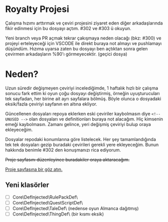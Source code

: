 # Royalty Projesi

Çalışma hızımı arttırmak ve çeviri projesini ziyaret eden diğer arkadaşlarında fikir edinmesi için bu dosyayı açtım. #302 ve #303 ü okuyun.

Yeni branch veya PR açmak tekrar çakışmaya neden olacağı (bkz: #300) ve projeyi erteleyeceği için VSCODE ile direkt buraya not almayı ve pushlamayı düşündüm. Hızıma uyarsa zaten bu dosyayı ben açtıktan sonra gelen çevirmen arkadaşların %90'ı görmeyecektir. (geçici dosya)

# Neden?

Uzun süredir değişmeyen çeviriyi incelediğimde, 1 haftalık hızlı bir çalışma sonucu fark ettim ki oyun çoğu dosyayı değiştirmiş, örneğin uyuşturucuları tek sayfadan, her birine ait ayrı sayfalara bölmüş. Böyle olunca o dosyadaki eksik/fazla çeviriyi sayfanın en altına ekliyor.

Güncellenen dosyaları repoya eklerken eski çeviriler kaybolmasın diye ```<!-- UNUSED -->``` olan dosyaları ve definitionları buraya not alacağım. Hiç kimsenin emeği kaybolmasın. Zamanı gelince, yeri değişmiş çeviriyi bulup oraya ekleyeceğim.

Dosyalar repodaki konumlarına göre listelecek. Her şey tamamlandığında tek tek dosyaları gezip buradaki çevirileri gerekli yere ekleyeceğim. Bunun hakkında benimle #302 den konuşmanızı rica ediyorum.

~~Proje sayfasını düzenleyince buradakiler oraya aktaracağım.~~

[Proje sayfasına bir göz atın.](https://github.com/Ludeon/RimWorld-Turkish/projects)

## Yeni klasörler

- [ ] Core\DefInjected\RulePackDef\
- [ ] Core\DefInjected\QuestScriptDef\
- [ ] Core\DefInjected\TaleDef\ (nedense oyun Almanca dağıtmış)
- [ ] Core\DefInjected\ThingDef\ (bir kısmı eksik)